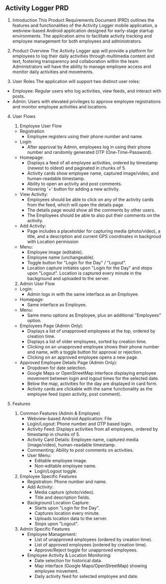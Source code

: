## Activity Logger PRD

1. Introduction
This Product Requirements Document (PRD) outlines the features and functionalities of the Activity Logger mobile application, a webview-based Android application designed for early-stage startup environments. The application aims to facilitate activity tracking and employee management for both employees and administrators.

2. Product Overview
The Activity Logger app will provide a platform for employees to log their daily activities through multimedia content and text, fostering transparency and collaboration within the team. Administrators will have the ability to manage employee access and monitor daily activities and movements.

3. User Roles
The application will support two distinct user roles:
* Employee: Regular users who log activities, view feeds, and interact with posts.
* Admin: Users with elevated privileges to approve employee registrations and monitor employee activities and locations.

4. User Flows
    1.  Employee User Flow
    *   Registration
        *   Employee registers using their phone number and name.
    *   Login
        *   After approval by Admin, employees log in using their phone number and randomly generated OTP (One-Time-Password).
    *   Homepage:
        *   Displays a feed of all employee activities, ordered by timestamp (newest to oldest) and paginated in chunks of 5.
        *   Activity cards show employee name, captured image/video, and human-readable timestamp.
        *   Ability to open an activity and post comments.
        *   Hovering '+' button for adding a new activity.
    *   View Activity:
        *   Employees should be able to click on any of the activity cards from the feed, which will open the details page.
        *   The details page would show all the comments by other users.
        *   The Employees should be able to also put their comments on the activity.
    *   Add Activity:
        *   Page includes a placeholder for capturing media (photo/video), a title, and a description and current GPS coordinates in backgroud with Location permission 
    *   Menu:
        *   Employee image (editable).
        *   Employee name (unchangeable).
        *   Toggle button for "Login for the Day" / "Logout".
        *   Location capture initiates upon "Login for the Day" and stops upon "Logout". Location is captured every minute in the background and uploaded to the server.
    2.  Admin User Flow
    *   Login:
        *   Admin logs in with the same interface as an Employee.
    *   Homepage:
        *   Same interface as Employee.
    *   Menu:
        *   Same menu options as Employee, plus an additional "Employees" option.
    *   Employees Page (Admin Only):
        *   Displays a list of unapproved employees at the top, ordered by creation time.
        *   Displays a list of older employees, sorted by creation time.
        *   Clicking on an unapproved employee shows their phone number and name, with a toggle button for approval or rejection.
        *   Clicking on an approved employee opens a new page.
    *   Approved Employee Details Page (Admin Only):
        *   Dropdown for date selection.
        *   Google Maps or OpenStreetMap interface displaying employee movement between login and logout times for the selected date.
        *   Below the map, activities for the day are displayed in card form.
        *   Activity cards are clickable with the same functionality as the employee feed (open activity, post comment).

5. Features
    1.  Common Features (Admin & Employee)
        *   Webview-based Android Application: File
        *   Login/Logout: Phone number and OTP based login.
        *   Activity Feed: Displays activities from all employees, ordered by timestamp in chunks of 5.
        *   Activity Card Details: Employee name, captured media (image/video), human-readable timestamp.
        *   Commenting: Ability to post comments on activities.
        *   User Menu:
            *   Editable employee image.
            *   Non-editable employee name.
            *   Login/Logout toggle.
    2.  Employee Specific Features
        *   Registration: Phone number and name.
        *   Add Activity:
            *   Media capture (photo/video).
            *   Title and description fields.
        *   Background Location Capture:
            *   Starts upon "Login for the Day".
            *   Captures location every minute.
            *   Uploads location data to the server.
            *   Stops upon "Logout".
    3.  Admin Specific Features
        *   Employee Management:
            *   List of unapproved employees (ordered by creation time).
            *   List of approved employees (ordered by creation time).
            *   Approve/Reject toggle for unapproved employees.
        *   Employee Activity & Location Monitoring:
            *   Date selection for historical data.
            *   Map interface (Google Maps/OpenStreetMap) showing employee movement.
            *   Daily activity feed for selected employee and date.
